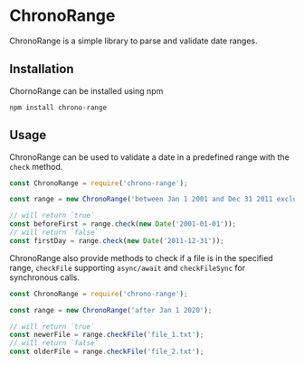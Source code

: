 # ChronoRange
ChronoRange is a simple library to parse and validate date ranges.

## Installation
 ChornoRange can be installed using npm

```
npm install chrono-range
```

## Usage
ChronoRange can be used to validate a date in a predefined range with the `check` method.

```javascript
const ChronoRange = require('chrono-range');

const range = new ChronoRange('between Jan 1 2001 and Dec 31 2011 excluded');

// will return `true`
const beforeFirst = range.check(new Date('2001-01-01'));
// will return `false`
const firstDay = range.check(new Date('2011-12-31'));
```

ChronoRange also provide methods to check if a file is in the specified range, `checkFile` supporting `async/await` and `checkFileSync` for synchronous calls.

```javascript
const ChronoRange = require('chrono-range');

const range = new ChronoRange('after Jan 1 2020');

// will return `true`
const newerFile = range.checkFile('file_1.txt');
// will return `false`
const olderFile = range.checkFile('file_2.txt');
```
